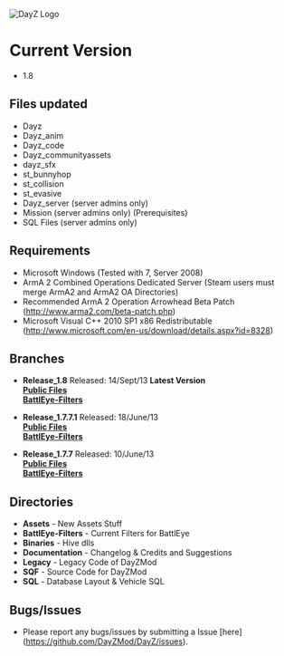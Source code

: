 ![DayZ Logo](https://camo.githubusercontent.com/a08f6234331b69a9c45891bf3b85ab17c4a9908d/687474703a2f2f6461797a2e636f6d2f6173736574732f696d672f6c6f676f732f6865616465725f6c6f676f2e706e67)


Current Version
==================================
 - 1.8
 
Files updated
------------
 - Dayz
 - Dayz_anim
 - Dayz_code
 - Dayz_communityassets
 - dayz_sfx
 - st_bunnyhop
 - st_collision
 - st_evasive
 - Dayz_server (server admins only)
 - Mission (server admins only) (Prerequisites)
 - SQL Files (server admins only)

Requirements
------------

 - Microsoft Windows (Tested with 7, Server 2008)
 - ArmA 2 Combined Operations Dedicated Server (Steam users must merge ArmA2 and ArmA2 OA Directories)
 - Recommended ArmA 2 Operation Arrowhead Beta Patch (http://www.arma2.com/beta-patch.php)
 - Microsoft Visual C++ 2010 SP1 x86 Redistributable (http://www.microsoft.com/en-us/download/details.aspx?id=8328)
 
Branches
--------

- **Release_1.8** Released: 14/Sept/13 **Latest Version**<br>
**[Public Files](https://github.com/DayZMod/DayZ/tree/Release_1.8)**<br>
**[BattlEye-Filters](https://github.com/DayZMod/Battleye-Filters/tree/Release_1.8)**<br>


- **Release_1.7.7.1** Released: 18/June/13<br>
**[Public Files](https://github.com/DayZMod/DayZ/tree/Release_1.7.7.1)**<br>
**[BattlEye-Filters](https://github.com/DayZMod/Battleye-Filters/tree/Release_1.7.7.1)**<br>

- **Release_1.7.7** Released: 10/June/13<br>
**[Public Files](https://github.com/DayZMod/DayZ/tree/Release_1.7.7)**<br>
**[BattlEye-Filters](https://github.com/DayZMod/Battleye-Filters/tree/Release_1.7.7)**<br>


Directories
-----------

 - **Assets** - New Assets Stuff
 - **BattlEye-Filters** - Current Filters for BattlEye
 - **Binaries** - Hive dlls
 - **Documentation** - Changelog & Credits and Suggestions
 - **Legacy** - Legacy Code of DayZMod
 - **SQF** - Source Code for DayZMod
 - **SQL** - Database Layout & Vehicle SQL

Bugs/Issues
-----------

- Please report any bugs/issues by submitting a Issue [here] (https://github.com/DayZMod/DayZ/issues).
